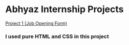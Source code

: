 # Abhyaz Internship Projects

[Project 1 (Job Opening Form) ](https://github.com/snehalgadge/abhyaz-Internship/tree/main/01-form)<br>
### I used pure HTML and CSS in this project
